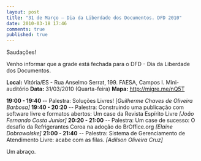 ```yaml
---
layout: post
title: "31 de Março – Dia da Liberdade dos Documentos. DFD 2010"
date: 2010-03-18 17:46
comments: true
published: true
---
```


Saudações!

Venho informar que a grade está fechada para o DFD - Dia da Liberdade dos Documentos.

<strong>Local:</strong> Vitória/ES - Rua Anselmo Serrat, 199. FAESA, Campos I. Mini-auditório
<strong>Data:</strong> 31/03/2010 (Quarta-feira)
<strong>Mapa:</strong> <a href="http://migre.me/nQ5T">http://migre.me/nQ5T</a>

<strong>19:00 - 19:40 </strong>-- Palestra: Soluções Livres! [<em>Guilherme Chaves de Oliveira Barbosa]</em>
<strong>19:40 - 20:20</strong> -- Palestra: Construindo uma publicação com software livre e formatos abertos: Um case da Revista Espírito Livre <em>[João Fernando Costa Junior]</em>
<strong>20:20 - 21:00</strong> -- Palestra: Um case de sucesso: O desafio da Refrigerantes Coroa na adoção do BrOffice.org <em>[Elaine Dobrawolske]</em>
<strong>21:00 - 21:40</strong> -- Palestra: Sistema de Gerenciamento de Atendimento Livre: acabe com as filas. <em>[Adilson Oliveira Cruz] </em>

Um abraço.

</div>
